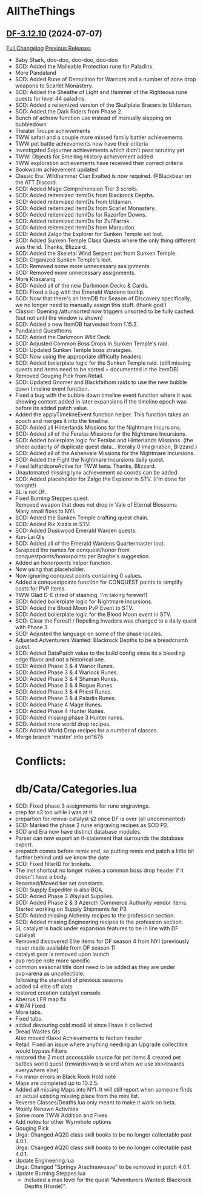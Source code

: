 # AllTheThings

## [DF-3.12.10](https://github.com/DFortun81/AllTheThings/tree/DF-3.12.10) (2024-07-07)
[Full Changelog](https://github.com/DFortun81/AllTheThings/compare/DF-3.12.9a...DF-3.12.10) [Previous Releases](https://github.com/DFortun81/AllTheThings/releases)

- Baby Shark, doo-doo, doo-doo, doo-doo  
- SOD: Added the Malleable Protection rune for Paladins.  
- More Pandaland  
- SOD: Added Rune of Demolition for Warriors and a number of zone drop weapons to Scarlet Monastery.  
- SOD: Added the Sheathe of Light and Hammer of the Righteous rune quests for level 44 paladins.  
- SOD: Added a reitemized version of the Skullplate Bracers to Uldaman.  
- SOD: Added the Dark Riders from Phase 2.  
- Bunch of achraw function use instead of manually slapping on bubbledown  
- Theater Troupe achievements  
- TWW safari and a couple more missed family battler achievements  
- TWW pet battle achievements now have their criteria  
- Investigated Sojourner achievements which didn't pass scrutiny yet  
- TWW: Objects for Smelling History achievement added  
- TWW exploration achievements have received their correct criteria  
- Bookworm achievement updated  
- Classic Era: Wildhammer Clan Exalted is now required. @Blackbear on the ATT Discord.  
- SOD: Added Mage Comprehension Tier 3 scrolls.  
- SOD: Added reitemized itemIDs from Blackrock Depths.  
- SOD: Added reitemized itemIDs from Uldaman.  
- SOD: Added reitemized itemIDs from Scarlet Monastery.  
- SOD: Added reitemized itemIDs for Razorfen Downs.  
- SOD: Added reitemized itemIDs for Zul'Farrak.  
- SOD: Added reitemized itemIDs from Maraudon.  
- SOD: Added Zalgo the Explorer for Sunken Temple set loot.  
- SOD: Added Sunken Temple Class Quests where the only thing different was the id. Thanks, Blizzard.  
- SOD: Added the Skeletal Wind Serpent pet from Sunken Temple.  
- SOD: Organized Sunken Temple's loot.  
- SOD: Removed some more unnecessary assignments.  
- SOD: Removed more unnecessary assignments.  
- More Krasarang  
- SOD: Added all of the new Darkmoon Decks & Cards.  
- SOD: Fixed a bug with the Emerald Wardens tooltip.  
- SOD: Now that there's an ItemDB for Season of Discovery specifically, we no longer need to manually assign this stuff. (thank god!)  
- Classic: Opening /attunsorted now triggers unsorted to be fully cached. (but not until the window is shown)  
- SOD: Added a new ItemDB harvested from 1.15.2.  
- Pandaland QuestItems  
- SOD: Added the Darkmoon Wild Deck.  
- SOD: Adjusted Common Boss Drops in Sunken Temple's raid.  
- SOD: Updated Sunken Temple boss strategies.  
- SOD: Now using the appropriate difficulty headers.  
- SOD: Added boilerplate logic for the Sunken Temple raid. (still missing quests and items need to be sorted + documented in the ItemDB)  
- Removed Gouging Pick from Retail.  
- SOD: Updated Gnomer and Blackfathom raids to use the new bubble down timeline event function.  
- Fixed a bug with the bubble down timeline event function where it was showing content added in later expansions if the timeline epoch was before its added patch value.  
- Added the applyTimelineEvent function helper. This function takes an epoch and merges it into the timeline.  
- SOD: Added all Hinterlands Missions for the Nightmare Incursions.  
- SOD: Added all of the Feralas Missions for the Nightmare Incursions.  
- SOD: Added boilerplate logic for Feralas and Hinterlands Missions. (the sheer audacity of duplicate quest data... literally 0 imagination, Blizzard.)  
- SOD: Added all of the Ashenvale Missions for the Nightmare Incursions.  
- SOD: Added the Fight the Nightmare Incursions daily quest.  
- Fixed IsHardcoreActive for TWW beta. Thanks, Blizzard.  
- Unautomated missing lynx achievement so coords can be added  
- SOD: Added placeholder for Zalgo the Explorer in STV. (I'm done for tonight!)  
- SL is not DF.  
- Fixed Burning Steppes quest.  
    Removed weapon that does not drop in Vale of Eternal Blossoms  
    Many small fixes to NYI.  
- SOD: Added the Sunken Temple crafting quest chain.  
- SOD: Added Rix Xizzix in STV.  
- SOD: Added Duskwood Emerald Warden quests.  
- Kun-Lai QIs  
- SOD: Added all of the Emerald Wardens Quartermaster loot.  
- Swapped the names for conquest/honor from conquestpoints/honorpoints per Braghe's suggestion.  
- Added an honorpoints helper function.  
- Now using that placeholder.  
- Now ignoring conquest points containing 0 values.  
- Added a conquestpoints function for CONQUEST points to simplify costs for PVP Items.  
- TWW Glad D-E (tired of stashing, I'm taking forever!)  
- SOD: Added boilerplate logic for Nightmare Incursions.  
- SOD: Added the Blood Moon PvP Event to STV.  
- SOD: Added boilerplate logic for the Blood Moon event in STV.  
- SOD: Clear the Forest! / Repelling Invaders was changed to a daily quest with Phase 3.  
- SOD: Adjusted the language on some of the phase locales.  
- Adjusted Adventurers Wanted: Blackrock Depths to be a breadcrumb quest.  
- SOD: Added DataPatch value to the build config since its a bleeding edge flavor and not a historical one.  
- SOD: Added Phase 3 & 4 Warior Runes.  
- SOD: Added Phase 3 & 4 Warlock Runes.  
- SOD: Added Phase 3 & 4 Shaman Runes.  
- SOD: Added Phase 3 & 4 Rogue Runes.  
- SOD: Added Phase 3 & 4 Priest Runes.  
- SOD: Added Phase 3 & 4 Paladin Runes.  
- SOD: Added Phase 4 Mage Runes.  
- SOD: Added Phase 4 Hunter Runes.  
- SOD: Added missing phase 3 Hunter runes.  
- SOD: Added more world drop recipes.  
- SOD: Added World Drop recipes for a number of classes.  
- Merge branch 'master' into pr/1675  
    # Conflicts:  
    #	db/Cata/Categories.lua  
- SOD: Fixed phase 3 assignments for rune engravings.  
- prep for s3 too while i was at it  
- prepartion for revival catalyst s2 once DF is over (all uncommented)  
- SOD: Marked the phase 2 rune engraving recipes as SOD P2.  
- SOD and Era now have distinct database modules.  
- Parser can now export an if-statement that surrounds the database export.  
- prepatch comes before remix end, so putting remix end patch a little bit further behind until we know the date  
- SOD: Fixed filterID for trinkets.  
- The inst shortcut no longer makes a common boss drop header if it doesn't have a body.  
- Renamed/Moved tier set constants.  
- SOD: Supply Expediter is also BOA.  
- SOD: Added Phase 3 Waylaid Supplies.  
- SOD: Added Phase 2 & 3 Azeroth Commerce Authority vendor items. Started working on Supply Shipments for P3.  
- SOD: Added missing Alchemy recipes to the profession section.  
- SOD: Added missing Engineering recipes to the profession section.  
- SL catalyst is back under expansion features to be in line with DF catalyst  
- Removed discovered Elite items for DF season 4 from NYI (previously never made available from DF season 1)  
- catalyst gear is removed upon launch  
- pvp recipe note more specific  
- common seasonal title dont need to be added as they are under pvp>arena as uncollectible.  
    following the standard of previous seasons  
- added s4 elite off slots  
- restored creation catalyst console  
- Aberrus LFR map fix  
- #1674 Fixed  
- More tabs.  
- Fixed tabs.  
- added devouring cold mod4 id since I have it collected  
- Dread Wastes QIs  
    Also moved Klaxxi Achievements to faction header  
- Retail: Fixed an issue where anything needing an Upgrade collectible would bypass Filters  
- restored the 2 most accessable source for pet items & created pet battles world quest (rewards>wq is wierd when we use xx>rewards everywhere else)  
- Fix minor errors in Black Rook Hold note  
- Maps are completed up to 10.2.5.  
- Added all missing Maps into NYI. It will still report when someone finds an actual existing missing place from the mini list.  
- Reverse Classes/Deaths.lua only meant to make it work on beta.  
- Mostly Renown Activities  
- Some more TWW Addition and Fixes  
- Add notes for other Wyrmhole options  
- Gouging Pick  
- Urga: Changed AQ20 class skill books to be no longer collectable past 4.0.1.  
    Urga: Changed AQ20 class skill books to be no longer collectable past 4.0.1.  
- Update Engineering.lua  
    Urga: Changed "Springy Arachnoweave" to be removed in patch 4.0.1.  
- Update Burning Steppes.lua  
    - Included a max level for the quest "Adventurers Wanted: Blackrock Depths (Horde)".  

